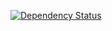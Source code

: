 [![Dependency Status](https://www.versioneye.com/user/projects/541071369e1622535f000029/badge.svg?style=flat)](https://www.versioneye.com/user/projects/541071369e1622535f000029)
